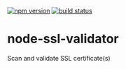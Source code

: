 [![npm version](https://badge.fury.io/js/cmr1-ssl-validator.svg)](https://www.npmjs.com/package/cmr1-ssl-validator)
[![build status](https://travis-ci.org/cmr1/node-ssl-validator.svg?branch=master)](https://travis-ci.org/cmr1/node-ssl-validator)

# node-ssl-validator
Scan and validate SSL certificate(s)
